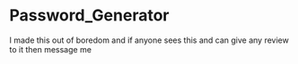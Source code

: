 # Password_Generator
I made this out of boredom and if anyone sees this and can give any review to it then message me
